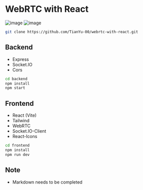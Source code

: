 # WebRTC with React
![image](https://github.com/user-attachments/assets/70341580-a7e0-4e93-81df-a3bd11665032)
![image](https://github.com/user-attachments/assets/f6f5e26d-3df4-4841-ba3a-a18de14613eb)




``` bash
git clone https://github.com/TianYu-00/webrtc-with-react.git
```

## Backend
- Express
- Socket.IO
- Cors

``` bash
cd backend
npm install
npm start
```


## Frontend
- React (Vite)
- Tailwind
- WebRTC
- Socket.IO-Client
- React-Icons

``` bash
cd frontend
npm install
npm run dev
```

## Note
- Markdown needs to be completed
